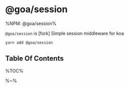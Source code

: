# @goa/session

%NPM: @goa/session%

`@goa/session` is [fork] Simple session middleware for koa

```sh
yarn add @goa/session
```

## Table Of Contents

%TOC%

%~%